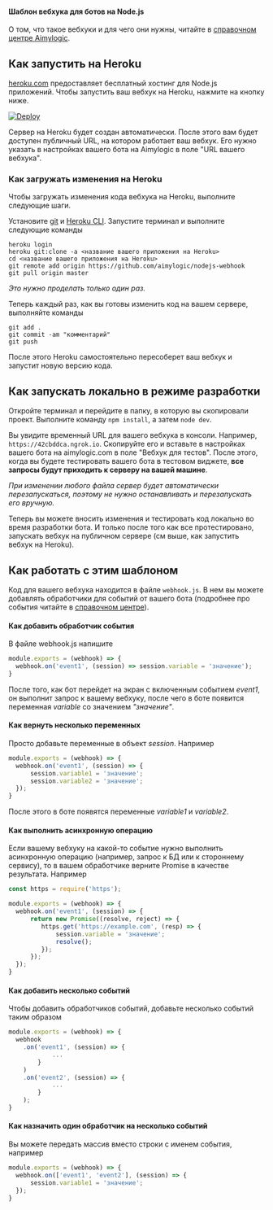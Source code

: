 #### Шаблон вебхука для ботов на Node.js

О том, что такое вебхуки и для чего они нужны, читайте в [справочном центре Aimylogic](https://docs.aimylogic.com/%D0%BF%D1%80%D0%BE%D0%B4%D0%B2%D0%B8%D0%BD%D1%83%D1%82%D1%8B%D0%B5-%D0%B8%D0%BD%D1%81%D1%82%D1%80%D1%83%D0%BC%D0%B5%D0%BD%D1%82%D1%8B/%D0%B8%D0%BD%D1%82%D0%B5%D0%B3%D1%80%D0%B0%D1%86%D0%B8%D0%B8/%D0%B2%D0%B5%D0%B1%D1%85%D1%83%D0%BA).

## Как запустить на Heroku
[heroku.com](http://heroku.com) предоставляет бесплатный хостинг для Node.js приложений.
Чтобы запустить ваш вебхук на Heroku, нажмите на кнопку ниже.

[![Deploy](https://www.herokucdn.com/deploy/button.svg)](https://heroku.com/deploy?template=https://github.com/aimylogic/nodejs-webhook)

Сервер на Heroku будет создан автоматически. После этого вам будет доступен публичный URL, на котором работает ваш вебхук.
Его нужно указать в настройках вашего бота на Aimylogic в поле "URL вашего вебхука".

### Как загружать изменения на Heroku
Чтобы загружать изменения кода вебхука на Heroku, выполните следующие шаги.

Установите [git](https://git-scm.com/downloads) и [Heroku CLI](https://devcenter.heroku.com/articles/heroku-cli#download-and-install).
Запустите терминал и выполните следующие команды

```
heroku login
heroku git:clone -a <название вашего приложения на Heroku>
cd <название вашего приложения на Heroku>
git remote add origin https://github.com/aimylogic/nodejs-webhook
git pull origin master
```

_Это нужно проделать только один раз._

Теперь каждый раз, как вы готовы изменить код на вашем сервере, выполняйте команды

```
git add .
git commit -am "комментарий"
git push
```

После этого Heroku самостоятельно пересоберет ваш вебхук и запустит новую версию кода.

## Как запускать локально в режиме разработки
Откройте терминал и перейдите в папку, в которую вы скопировали проект.
Выполните команду `npm install`, а затем `node dev`.

Вы увидите временный URL для вашего вебхука в консоли. Например, `https://42cbddca.ngrok.io`.
Скопируйте его и вставьте в настройках вашего бота на aimylogic.com в поле "Вебхук для тестов".
После этого, когда вы будете тестировать вашего бота в тестовом виджете, **все запросы будут приходить к серверу на вашей машине**.

_При изменении любого файла сервер будет автоматически перезапускаться, поэтому не нужно останавливать и перезапускать его вручную._

Теперь вы можете вносить изменения и тестировать код локально во время разработки бота.
И только после того как все протестировано, запускать вебхук на публичном сервере (см выше, как запустить вебхук на Heroku).

## Как работать с этим шаблоном
Код для вашего вебхука находится в файле `webhook.js`.
В нем вы можете добавлять обработчики для событий от вашего бота (подробнее про события читайте в [справочном центре](https://docs.aimylogic.com/%D0%BF%D1%80%D0%BE%D0%B4%D0%B2%D0%B8%D0%BD%D1%83%D1%82%D1%8B%D0%B5-%D0%B8%D0%BD%D1%81%D1%82%D1%80%D1%83%D0%BC%D0%B5%D0%BD%D1%82%D1%8B/%D0%B8%D0%BD%D1%82%D0%B5%D0%B3%D1%80%D0%B0%D1%86%D0%B8%D0%B8/%D0%B2%D0%B5%D0%B1%D1%85%D1%83%D0%BA)).

#### Как добавить обработчик события
В файле webhook.js напишите

```javascript
module.exports = (webhook) => {
  webhook.on('event1', (session) => session.variable = 'значение');
}
```

После того, как бот перейдет на экран с включенным событием _event1_, он выполнит запрос к вашему вебхуку, после чего в боте появится переменная _variable_ со значением _"значение"_.

#### Как вернуть несколько переменных
Просто добавьте переменные в объект _session_. Например

```javascript
module.exports = (webhook) => {
  webhook.on('event1', (session) => {
      session.variable1 = 'значение';
      session.variable2 = 'значение';
  });
}
```

После этого в боте появятся переменные _variable1_ и _variable2_.

#### Как выполнить асинхронную операцию
Если вашему вебхуку на какой-то событие нужно выполнить асинхронную операцию (например, запрос к БД или к стороннему сервису), то в вашем обработчике верните Promise в качестве результата.
Например

```javascript
const https = require('https');

module.exports = (webhook) => {
  webhook.on('event1', (session) => {
      return new Promise((resolve, reject) => {
         https.get('https://example.com', (resp) => {
             session.variable = 'значение';
             resolve();
         });
      });
  });
}
```

#### Как добавить несколько событий
Чтобы добавить обработчиков событий, добавьте несколько событий таким образом

```javascript
module.exports = (webhook) => {
  webhook
    .on('event1', (session) => {
            ...
        }
    )
    .on('event2', (session) => {
            ...
        }
    );
}
```

#### Как назначить один обработчик на несколько событий
Вы можете передать массив вместо строки с именем события, например

```javascript
module.exports = (webhook) => {
  webhook.on(['event1', 'event2'], (session) => {
      session.variable1 = 'значение';
  });
}
```

